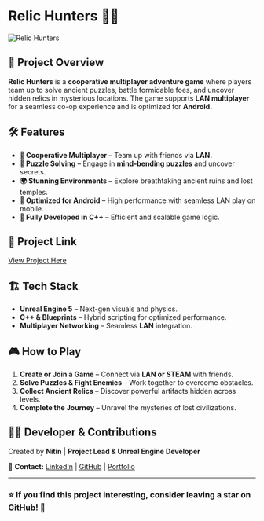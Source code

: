 # Relic Hunters 🏺🔫

![Relic Hunters](INSERT_IMAGE_URL_HERE)

## 🎯 Project Overview
**Relic Hunters** is a **cooperative multiplayer adventure game** where players team up to solve ancient puzzles, battle formidable foes, and uncover hidden relics in mysterious locations. The game supports **LAN multiplayer** for a seamless co-op experience and is optimized for **Android.**

## 🛠️ Features
- **🤝 Cooperative Multiplayer** – Team up with friends via **LAN.**
- **🧩 Puzzle Solving** – Engage in **mind-bending puzzles** and uncover secrets.
- **🌍 Stunning Environments** – Explore breathtaking ancient ruins and lost temples.
- **📱 Optimized for Android** – High performance with seamless LAN play on mobile.
- **🔄 Fully Developed in C++** – Efficient and scalable game logic.

## 🔗 Project Link
[View Project Here](https://nitinnishad23.artstation.com/projects/RKll3X)

## 🏗️ Tech Stack
- **Unreal Engine 5** – Next-gen visuals and physics.
- **C++ & Blueprints** – Hybrid scripting for optimized performance.
- **Multiplayer Networking** – Seamless **LAN** integration.

## 🎮 How to Play
1. **Create or Join a Game** – Connect via **LAN or STEAM** with friends.
2. **Solve Puzzles & Fight Enemies** – Work together to overcome obstacles.
3. **Collect Ancient Relics** – Discover powerful artifacts hidden across levels.
4. **Complete the Journey** – Unravel the mysteries of lost civilizations.

## 👨‍💻 Developer & Contributions
Created by **Nitin** | **Project Lead & Unreal Engine Developer**

📩 **Contact:** [LinkedIn](https://www.linkedin.com/in/nitin-nishad-675848207) | [GitHub](https://github.com/WinterTurtle23) | [Portfolio](https://nitinnishad23.artstation.com)


---
### ⭐ If you find this project interesting, consider leaving a star on GitHub! 🚀


